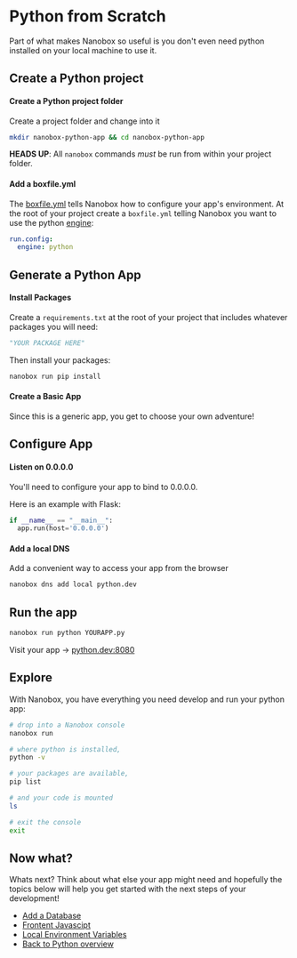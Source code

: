 # Python from Scratch
Part of what makes Nanobox so useful is you don't even need python installed on your local machine to use it.

## Create a Python project

#### Create a Python project folder
Create a project folder and change into it

```bash
mkdir nanobox-python-app && cd nanobox-python-app
```

**HEADS UP**: All `nanobox` commands *must* be run from within your project folder.

#### Add a boxfile.yml
The <a href="https://docs.nanobox.io/boxfile/" target="\_blank">boxfile.yml</a> tells Nanobox how to configure your app's environment. At the root of your project create a `boxfile.yml` telling Nanobox you want to use the python <a href="https://docs.nanobox.io/engines/" target="\_blank">engine</a>:

```yaml
run.config:
  engine: python
```

## Generate a Python App

#### Install Packages
Create a `requirements.txt` at the root of your project that includes whatever packages you will need:

```python
"YOUR PACKAGE HERE"
```

Then install your packages:

```bash
nanobox run pip install
```

#### Create a Basic App
Since this is a generic app, you get to choose your own adventure!

## Configure App

#### Listen on 0.0.0.0
You'll need to configure your app to bind to 0.0.0.0.

Here is an example with Flask:

```python
if __name__ == "__main__":
  app.run(host='0.0.0.0')
```

#### Add a local DNS
Add a convenient way to access your app from the browser

```bash
nanobox dns add local python.dev
```

## Run the app

```bash
nanobox run python YOURAPP.py
```

Visit your app -> [python.dev:8080](http://python.dev:8080)

## Explore
With Nanobox, you have everything you need develop and run your python app:

```bash
# drop into a Nanobox console
nanobox run

# where python is installed,
python -v

# your packages are available,
pip list

# and your code is mounted
ls

# exit the console
exit
```

## Now what?
Whats next? Think about what else your app might need and hopefully the topics below will help you get started with the next steps of your development!

* [Add a Database](/python/generic/add-a-database)
* [Frontent Javascipt](/python/generic/frontend-javascript)
* [Local Environment Variables](/python/generic/local-evars)
* [Back to Python overview](/python/generic)
